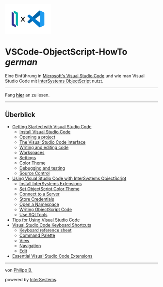 <img src = "/imgs/IrisXVscode.png" tile = "IRIS X VSCode" width = "30%"/>

# VSCode-ObjectScript-HowTo *german*

Eine Einführung in [Microsoft's Visual Studio Code](https://code.visualstudio.com/) und wie man Visual Studio Code mit [InterSystems ObjectScript](https://docs.intersystems.com/irislatest/csp/docbook/DocBook.UI.Page.cls?KEY=GCOS_INTRO) nutzt.

---

Fang **[hier](Chapters/GettingStartedWithVSCode.md)** an zu lesen.

---

## Überblick

* [Getting Started with Visual Studio Code](Chapters/GettingStartedWithVSCode.md)
  * [Install Visual Studio Code](Chapters/GettingStartedWithVSCode.md#install-visual-studio-code)
  * [Opening a project](Chapters/GettingStartedWithVSCode.md#opening-a-project)
  * [The Visual Studio Code interface](Chapters/GettingStartedWithVSCode.md#the-visual-studio-code-interface)
  * [Writing and editing code](Chapters/GettingStartedWithVSCode.md#writing-and-editing-code)
  * [Workspaces](Chapters/GettingStartedWithVSCode.md#workspaces)
  * [Settings](Chapters/GettingStartedWithVSCode.md#settings)
  * [Color Theme](Chapters/GettingStartedWithVSCode.md#color-theme)
  * [Debugging and testing](Chapters/GettingStartedWithVSCode.md#debugging-and-testing)
  * [Source Control](Chapters/GettingStartedWithVSCode.md#source-control)
* [Using Visual Studio Code with InterSystems ObjectScript](Chapters/UsingVSCodeWithObjectScript.md)
  * [Install InterSystems Extensions](Chapters/UsingVSCodeWithObjectScript.md#install-intersystems-extensions)
  * [Set ObjectScript Color Theme](Chapters/UsingVSCodeWithObjectScript.md#set-objectscript-color-theme)
  * [Connect to a Server](Chapters/UsingVSCodeWithObjectScript.md#connect-to-a-server)
  * [Store Credentials](Chapters/UsingVSCodeWithObjectScript.md#store-credentials)
  * [Open a Namespace](Chapters/UsingVSCodeWithObjectScript.md#open-a-namespace)
  * [Writing ObjectScript Code](Chapters/UsingVSCodeWithObjectScript.md#writing-objectscript-code)
  * [Use SQLTools](Chapters/UsingVSCodeWithObjectScript.md#use-sqltools)
* [Tips for Using Visual Studio Code](Chapters/TipsForVsCode.md)
* [Visual Studio Code Keyboard Shortcuts](Chapters/KeyboardShortcuts.md)
  * [Keyboard reference sheet](Chapters/KeyboardShortcuts.md#keyboard-reference-sheet)
  * [Command Palette](Chapters/KeyboardShortcuts.md#command-palette)
  * [View](Chapters/KeyboardShortcuts.md#view)
  * [Navigation](Chapters/KeyboardShortcuts.md#navigation)
  * [Edit](Chapters/KeyboardShortcuts.md#edit)
* [Essential Visual Studio Code Extensions](Chapters/EssentialExtensions.md)

---

von [Philipp B.](https://github.com/phil1436)

powered by [InterSystems](https://www.intersystems.com/).

